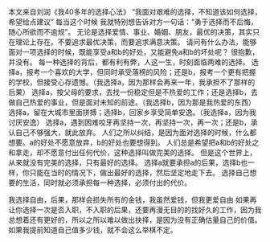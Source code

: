 本文来自刘润《我40多年的选择心法》
“我面对艰难的选择，不知道该如何选择，希望给点建议”
每当这个时候 我就特别想告诉对方一句话：“勇于选择而不后悔，随心所欲而不逾规”。
无论是选择爱情、事业、婚姻、朋友，最优的决策，其实只在理论上存在。不要追求最优决策，而要追求满意决策。
请问有什么办法，能够面对一项选择的时候，既能享受a和b的好处，又能避免a和b的坏处呢？
很抱歉，并没有。
每一种选择的背后，都有利有弊，人这一生，时刻面临两难的选择。
选择a，报考一个喜欢的大学，但同时承受落榜的风险；还是b，报考一个更有把握的学校，但接受心存遗憾。（我选择a，因为那样会再来一年，我承担不了那样的后果）
选择a，按父母的要求，去找一份稳定但是不热爱的工作；还是选择b，去做自己热爱的事业，但是面对未知的前途。（我选择b，因为那是我热爱的东西）
选择a，留在大城市里面拼搏；选择b，回家乡享受简单安逸。（我选择a，因为我讨厌安逸）
选择a，遇到困难咬牙再坚持一次，再坚持一次，再一次；还是b，承认自己不够强大，就此放弃。
人们之所以纠结，是因为面对选择的时候，什么都想要。a的好处不愿意放弃，b的好处也要想得到。
人们总是希望把a和b的好处之和拿走，却不愿意付出任何代价，这种选择叫做完美的选择。
但是这个世界上，从来就没有完美的选择，只有最好的选择。
选择a就要承担a的后果，选择b也一样，你只能在当时的情况下，做出最好的选择，然后坚定地走下去。
选择自己想要的生活，同时就必须承担每一种选择，必须付出的代价。

我选择自由，后果，那样会损失所有的金钱，我虽然爱钱，但我更爱自由
如果再让你选择一次是否入职，不入职的后果，还要再漫无目的的找好久的工作，因为我总想着还有更好的，所以之所以难以做出抉择，是因为没有正确估量自己的价值。如果我提前知道自己值多少钱，就不会这么举棋不定。
